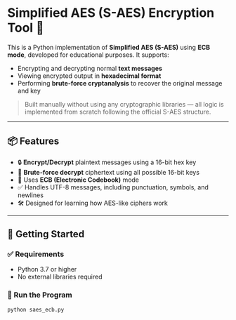 # Simplified AES (S-AES) Encryption Tool 🔐

This is a Python implementation of **Simplified AES (S-AES)** using **ECB mode**, developed for educational purposes. It supports:

- Encrypting and decrypting normal **text messages**
- Viewing encrypted output in **hexadecimal format**
- Performing **brute-force cryptanalysis** to recover the original message and key

> Built manually without using any cryptographic libraries — all logic is implemented from scratch following the official S-AES structure.

---

## 📦 Features

- 🔒 **Encrypt/Decrypt** plaintext messages using a 16-bit hex key
- 🧠 **Brute-force decrypt** ciphertext using all possible 16-bit keys
- 🧱 Uses **ECB (Electronic Codebook)** mode
- ✅ Handles UTF-8 messages, including punctuation, symbols, and newlines
- 🛠 Designed for learning how AES-like ciphers work

---

## 🚀 Getting Started

### ✅ Requirements
- Python 3.7 or higher
- No external libraries required

### 🔧 Run the Program

```bash
python saes_ecb.py
